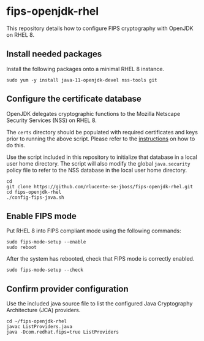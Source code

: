 # fips-openjdk-rhel
This repository details how to configure FIPS cryptography with
OpenJDK on RHEL 8.

## Install needed packages
Install the following packages onto a minimal RHEL 8 instance.

    sudo yum -y install java-11-openjdk-devel nss-tools git

## Configure the certificate database
OpenJDK delegates cryptographic functions to the Mozilla Netscape
Security Services (NSS) on RHEL 8.

The `certs` directory should be populated with required certificates
and keys prior to running the above script.  Please refer to the
[instructions](https://github.com/rlucente-se-jboss/fips-openjdk-rhel/blob/master/certs/README.md)
on how to do this.

Use the script included in this repository to initialize that
database in a local user home directory.  The script will also
modify the global `java.security` policy file to refer to the NSS
database in the local user home directory.

    cd
    git clone https://github.com/rlucente-se-jboss/fips-openjdk-rhel.git
    cd fips-openjdk-rhel
    ./config-fips-java.sh

## Enable FIPS mode
Put RHEL 8 into FIPS compliant mode using the following commands:

    sudo fips-mode-setup --enable
    sudo reboot

After the system has rebooted, check that FIPS mode is correctly
enabled.

    sudo fips-mode-setup --check

## Confirm provider configuration
Use the included java source file to list the configured Java
Cryptography Architecture (JCA) providers.

    cd ~/fips-openjdk-rhel
    javac ListProviders.java
    java -Dcom.redhat.fips=true ListProviders

